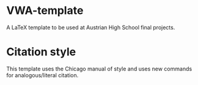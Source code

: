 # VWA-template
A LaTeX template to be used at Austrian High School final projects. 

# Citation style
This template uses the Chicago manual of style and uses new commands for analogous/literal citation.
